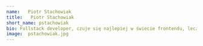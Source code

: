 ```yaml
---
name:   Piotr Stachowiak
title:   Piotr Stachowiak
short_name: pstachowiak
bio: Fullstack developer, czuje się najlepiej w świecie frontendu, lecz ostatnimi czasy zgłębia zagadnienia związane z bazami danych i integracją.  Po pracy lubi spędzać czas na dwóch kółkach lub z lutownicą w ręku, fan IoT.   
image:  pstachowiak.jpg
---
```

